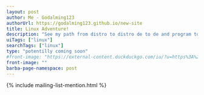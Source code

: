 ```yaml
---
layout: post
author: Me - Godalming123
authorUrl: https://godalming123.github.io/new-site
title: Linux Adventure!
description: "See my path from distro to distro de to de and program to program in the linux world"
uiTags: ["linux"]
searchTags: ["linux"]
type: "potentilly coming soon"
#front-image: "https://external-content.duckduckgo.com/iu/?u=https%3A%2F%2Ftse1.mm.bing.net%2Fth%3Fid%3DOIP.Zo9ihPi40rQ1CPL39WI8_wHaDV%26pid%3DApi&f=1"
front-image: ""
barba-page-namespace: post
---
```


{% include mailing-list-mention.html %}
